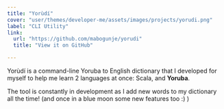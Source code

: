 ```yaml
---
title: "Yorùdí"
cover: "user/themes/developer-me/assets/images/projects/yorudi.png"
label: "CLI Utility"
link:
  url: "https://github.com/mabogunje/yorudi"
  title: "View it on GitHub"

---
```

Yorùdí is a command-line Yoruba to English dictionary that I
developed for myself to help me learn 2 languages at once: Scala,
and **Yoruba**.

The tool is constantly in development as I add new
words to my dictionary all the time! (and once in a blue moon
some new features too :) )
